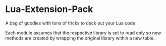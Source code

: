 # Lua-Extension-Pack
A bag of goodies with tons of tricks to deck out your Lua code

Each module assumes that the respective library is set to read only so new methods are created by wrapping the original library within a new table. 
